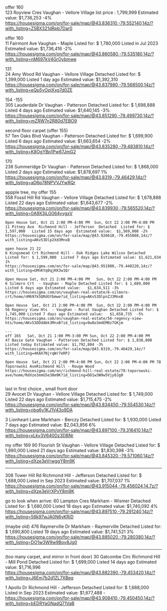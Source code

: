 
offer 160   
123 Royview Cres Vaughan - Vellore Village   list price : 1,799,999   Estimated value: $1,736,253 -4%   
https://housesigma.com/on/for-sale/map/@43.836310,-79.552140,14z/?with_listing=Z5BX321dRpb7Dar0  

offer 160  
11 Fairmont Ave  Vaughan - Maple   Listed for: $ 1,780,000  Listed in Jul 2023  Estimated value: $1,736,416 -2%   
https://housesigma.com/on/for-sale/map/@43.860580,-79.535180,14z/?with_listing=nM697kV4GrOybmwe  

131   
24 Amy Wood Rd  Vaughan - Vellore Village  Detached Listed for: $ 1,399,000 Listed 1 day ago Estimated value: $1,392,310     
https://housesigma.com/on/for-sale/map/@43.837980,-79.568500,14z/?with_listing=eQp5yOpjXxg7d0ZE    

154 -155  
305 Lauderdale Dr Vaughan - Patterson Detached Listed for: $ 1,698,888  Listed 4 days ago Estimated value: $1,640,145 -3%   
https://housesigma.com/on/for-sale/map/@43.851290,-79.499730,14z/?with_listing=mZRW7n2R80d7EBO9  


second floor carpet (offer 155)  
57 Ten Oaks Blvd Vaughan - Patterson Detached Listed for: $ 1,699,900 Listed 6 days ago Estimated value: $1,663,654 -2%   
https://housesigma.com/on/for-sale/map/@43.835280,-79.483810,14z/?with_listing=K8OgYBp1Pw67JmG2  

170   
238 Summeridge Dr Vaughan - Patterson Detached Listed for: $ 1,868,000 Listed 2 days ago  Estimated value: $1,878,697 1%   
https://housesigma.com/on/for-sale/map/@43.8319,-79.46429,14z/?with_listing=aD6p78NPVVJYwRQr 

appple tree, my offer 155   
558 Fossil Hill Rd Vaughan - Vellore Village Detached Listed for: $ 1,678,888 Listed 22 days ago Estimated value: $1,643,677 -2%   
https://housesigma.com/on/for-sale/map/@43.839930,-79.565520,14z/?with_listing=0A9X3jLG064yvgxV   
 
```
Open House Sat, Oct 21 2:00 PM-4:00 PM  Sun, Oct 22 2:00 PM-4:00 PM   
11 Pitney Ave  Richmond Hill - Jefferson  Detached  Listed for: $ 1,597,000   Listed 15 days ago  Estimated value:  $1,569,008 -2%  
https://housesigma.com/on/for-sale/map/@43.926610,-79.455860,14z/?with_listing=AKv53Dlp2Xd3MnxB  

open house 21 22
6 Kingsmead Crt Richmond Hill - Oak Ridges Lake Wilcox Detached  Listed for: $ 1,599,000  Listed 7 days ago Estimated value: $1,621,634 1%   
https://housesigma.com/on/for-sale/map/@43.951980,-79.448220,14z/?with_listing=GMnKYq0qjKK3w1Qr   

Open House Sat, Oct 21 2:00 PM-4:00 PM   Sun, Oct 22 2:00 PM-4:00 PM  
6 Silmoro Crt  - Vaughan - Maple Detached Listed for: $ 1,689,000 Listed 6 days ago Estimated value:   $1,634,511 -3%  
https://housesigma.com/on/vaughan-real-estate/6-silmoro-crt/home/nM697k5QRdGYbmwe?id_listing=AKv53DlpnZJ3MnxB  

Open House  Sat, Oct 21 2:00 PM-4:00 PM  Sun, Oct 22 2:00 PM-4:00 PM 
56 Regency View Hts  - Vaughan - Rural Vaughan Detached Listed for: $ 1,745,000 Listed 7 days ago Estimated value:   $1,658,735  -5%  
https://housesigma.com/on/vaughan-real-estate/56-regency-view-hts/home/AKv53DDdAbk3MnxB?id_listing=9w8o3m4EM0z7GKjm 

---
off 165   Sat, Oct 21 1:00 PM-3:00 PM Sun, Oct 22 2:00 PM-4:00 PM  
47 Basie Gate Vaughan - Patterson Detached Listed for: $ 1,838,800 Listed today Estimated value: $1,792,804 -3%  
https://housesigma.com/on/for-sale/map/@43.8319,-79.46429,14z/?with_listing=4KAX7NjrqWr7eRPJ

Open House  Sat, Oct 21 2:00 PM-4:00 PM Sun, Oct 22 2:00 PM-4:00 PM 78 Toporowski AveRichmond Hill - Rouge Wood   
https://housesigma.com/on/richmond-hill-real-estate/78-toporowski-ave/home/RdXze3emG5e38m9K?id_listing=DO1w3W9w5Vjy8Jg0   


```







 




 
last in first choice , small front door   
29 Avocet Dr Vaughan - Vellore Village Detached Listed for: $ 1,749,000 Listed 22 days ago Estimated value: $1,715,475 -2%     
https://housesigma.com/on/for-sale/map/@43.834450,-79.554530,14z/?with_listing=nbq6y1KJ1V43o9DA    

 
  
3 Lionheart Lane Markham - Berczy Detached Listed for: $ 1,930,000 Listed 7 days ago  Estimated value: $2,043,856 6%    
https://housesigma.com/on/for-sale/map/@43.897100,-79.316410,14z/?with_listing=xLkv3V640Dz3DBNr    



my offer 169
90 Flourish St  Vaughan - Vellore Village Detached Listed for: $ 1,890,000 Listed 21 days ago Estimated value: $1,830,398 -3%   
https://housesigma.com/on/for-sale/map/@43.845320,-79.571060,14z/?with_listing=dXze3eVrwggY8m9K  

---





308 Tower Hill Rd  Richmond Hill - Jefferson  Detached  Listed for: $ 1,688,000  Listed in Sep 2023  Estimated value:  $1,707,037 1%  
https://housesigma.com/on/for-sale/map/@43.915044,-79.456024,14.7z/?with_listing=dXze3eVrXPvY8m9K  





go to look when arrive:
60 Lampton Cres Markham - Wismer  Detached Listed for: $ 1,680,000  Listed 18 days ago  Estimated value:  $1,740,092 4%     
https://housesigma.com/on/for-sale/map/@43.897510,-79.291240,14z/?with_listing=56k97wJA0N6yKRjD


(maybe old)
476 Raymerville Dr Markham - Raymerville Detached Listed for: $ 1,690,800 Listed 19 days ago Estimated value: $1,741,521 3%    
https://housesigma.com/on/for-sale/map/@43.885020,-79.280380,14z/?with_listing=DO1w3W9w9Boy8Jg0    


--- 

(too many carpet, and mirror in front door)
30 Gatcombe Circ  Richmond Hill - Mill Pond Detached Listed for: $ 1,699,000 Listed 14 days ago  Estimated value: $1,716,996    
https://housesigma.com/on/for-sale/map/@43.882390,-79.453420,14z/?with_listing=J6Em7b2d1ZL7XBeq


1 Apollo Dr  Richmond Hill - Jefferson  Detached Listed for: $ 1,688,000 Listed in Sep 2023  Estimated value: $1,677,488 -  
https://housesigma.com/on/for-sale/map/@43.908410,-79.450450,14z/?with_listing=bEDRYaGNadQ71VaB  

